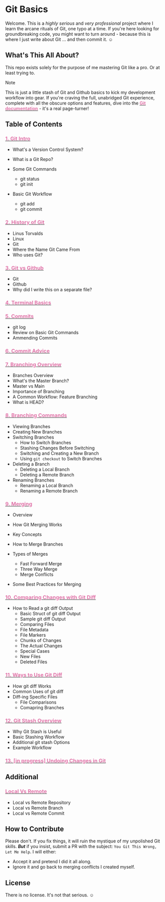 # Git Basics

Welcome. This is a _highly serious_ and _very professional_ project where I learn the arcane rituals of Git, one typo at a time. If you're here looking for groundbreaking code, you might want to turn around - because this is where I just write about Git ... and then commit it. &#9786;

## What's This All About?

This repo exists solely for the purpose of me mastering Git like a pro. Or at least trying to.

> [!Note]
> This is just a little stash of Git and Github basics to kick my development workflow into gear. If you're craving the full, unabridged Git experience, complete with all the obscure options and features, dive into the **[<span style="color:#e175a9">Git documentation</span>](https://git-scm.com/docs)** - it's a real page-turner!

## Table of Contents

### [<span style="color: #e175a9">1. Git Intro</span>](1-git-intro.md)

- What's a Version Control System?

- What is a Git Repo?

- Some Git Commands

  - git status
  - git init

- Basic Git Workflow
  - git add
  - git commit

### [<span style="color: #e175a9">2. History of Git</span>](2-history-of-git.md)

- Linus Torvalds
- Linux
- Git
- Where the Name Git Came From
- Who uses Git?

### [<span style="color: #e175a9">3. Git vs Github</span>](3-git-vs-github.md)

- Git
- Github
- Why did I write this on a separate file?

### [<span style="color: #e175a9">4. Terminal Basics</span>](4-terminal-basics.md)

### [<span style="color: #e175a9">5. Commits</span>](5-more-about-commits.md)

- git log
- Review on Basic Git Commands
- Ammending Commits

### [<span style="color: #e175a9">6. Commit Advice</span>](6-commit-advice.md)

### [<span style="color: #e175a9">7. Branching Overview</span>](7-git-branching.md)

- Branches Overview
- What's the Master Branch?
- Master vs Main
- Importance of Branching
- A Common Workflow: Feature Branching
- What is HEAD?

### [<span style="color: #e175a9">8. Branching Commands</span>](8-more-about-branching.md)

- Viewing Branches
- Creating New Branches
- Switching Branches
  - How to Switch Branches
  - Stashing Changes Before Switching
  - Switching and Creating a New Branch
  - Using `git checkout` to Switch Branches
- Deleting a Branch
  - Deleting a Local Branch
  - Deleting a Remote Branch
- Renaming Branches
  - Renaming a Local Branch
  - Renaming a Remote Branch

### [<span style="color: #e175a9">9. Merging</span>](9-git-merging.md)

- Overview
- How Git Merging Works
- Key Concepts
- How to Merge Branches
- Types of Merges

  - Fast Forward Merge
  - Three Way Merge
  - Merge Conflicts

- Some Best Practices for Merging

### [<span style="color: #e175a9">10. Comparing Changes with Git Diff</span>](10-git-diff-overview.md)

- How to Read a git diff Output
  - Basic Struct of git diff Output
  - Sample git diff Output
  - Comparing Files
  - File Metadata
  - File Markers
  - Chunks of Changes
  - The Actual Changes
  - Special Cases
  - New Files
  - Deleted Files

### [<span style="color: #e175a9">11. Ways to Use Git Diff</span>](11-ways-to-use-git-diff.md)

- How git diff Works
- Common Uses of git diff
- Diff-ing Specific Files
  - File Comparisons
  - Comapring Branches

### [<span style="color: #e175a9">12. Git Stash Overview</span>](12-git-stash.md)

- Why Git Stash is Useful
- Basic Stashing Workflow
- Additional git stash Options
- Example Workflow

### [<span style="color:#e175a9">13. [in progress] Undoing Changes in Git</span>](13-undo-changes.md)

## Additional

### [<span style="color: #e175a9">Local Vs Remote</span>](additional-local-vs-remote.md)

- Local vs Remote Repository
- Local vs Remote Branch
- Local vs Remote Commit

## How to Contribute

Please don't. If you fix things, it will ruin the mystique of my unpolished Git skills. **_But_** if you insist, submit a PR with the subject: `You Git This Wrong, Let Me Help`. I will either:

- Accept it and pretend I did it all along.
- Ignore it and go back to merging conflicts I created myself.

## License

There is no license. It's not that serious. &#9786;
